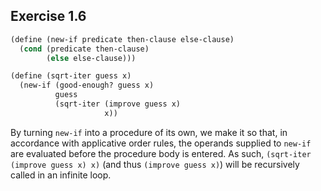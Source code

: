 ## Exercise 1.6

```scheme
(define (new-if predicate then-clause else-clause)
  (cond (predicate then-clause)
        (else else-clause)))

(define (sqrt-iter guess x)
  (new-if (good-enough? guess x)
          guess
          (sqrt-iter (improve guess x)
                     x))
```

By turning `new-if` into a procedure of its own, we make it so that, in accordance with applicative order rules, the operands supplied to `new-if` are evaluated before the procedure body is entered.  As such, `(sqrt-iter (improve guess x) x)` (and thus `(improve guess x)`) will be recursively called in an infinite loop.  
